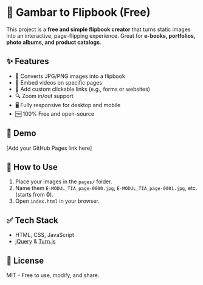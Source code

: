 # 📖 Gambar to Flipbook (Free)

This project is a **free and simple flipbook creator** that turns static images into an interactive, page-flipping experience. Great for **e-books, portfolios, photo albums, and product catalogs**.

## ✨ Features

* 📄 Converts JPG/PNG images into a flipbook
* 🎥 Embed videos on specific pages
* 🔗 Add custom clickable links (e.g., forms or websites)
* 🔍 Zoom in/out support
* 🖥️ Fully responsive for desktop and mobile
* 🆓 100% Free and open-source

## 🚀 Demo

\[Add your GitHub Pages link here]

## 📂 How to Use

1. Place your images in the `pages/` folder.
2. Name them `E-MODUL_TIA_page-0000.jpg`, `E-MODUL_TIA_page-0001.jpg`, etc. (starts from **0**).
3. Open `index.html` in your browser.

## ✅ Tech Stack

* HTML, CSS, JavaScript
* [jQuery](https://jquery.com/) & [Turn.js](http://www.turnjs.com/)

## 🔗 License

MIT – Free to use, modify, and share.
